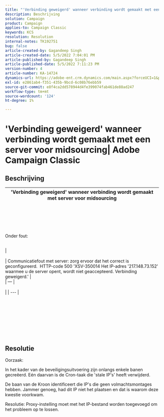 ```yaml
---
title: "'Verbinding geweigerd' wanneer verbinding wordt gemaakt met een server voor midsourcing| Adobe Campaign Classic"
description: Beschrijving
solution: Campaign
product: Campaign
applies-to: Campaign Classic
keywords: KCS
resolution: Resolution
internal-notes: TK192751
bug: false
article-created-by: Gagandeep Singh
article-created-date: 5/5/2022 7:04:01 PM
article-published-by: Gagandeep Singh
article-published-date: 5/5/2022 7:11:23 PM
version-number: 4
article-number: KA-14724
dynamics-url: https://adobe-ent.crm.dynamics.com/main.aspx?forceUCI=1&pagetype=entityrecord&etn=knowledgearticle&id=fb5b9f1e-a6cc-ec11-a7b5-6045bd00dd66
exl-id: e2861ab4-f351-435b-9bcd-6c08b76ebb59
source-git-commit: e8f4ca2dd578944d4fe399074fab461de88ad247
workflow-type: tm+mt
source-wordcount: '124'
ht-degree: 1%

---
```


# &#39;Verbinding geweigerd&#39; wanneer verbinding wordt gemaakt met een server voor midsourcing| Adobe Campaign Classic

## Beschrijving



| &#39;Verbinding geweigerd&#39; wanneer verbinding wordt gemaakt met server voor midsourcing |
| --- |

<br><br><br> <br><br>Onder fout: <br><br>

| <br><br> | Communicatiefout met server: zorg ervoor dat het correct is geconfigureerd.  HTTP-code 500 &#39;XSV-350014 Het IP-adres &#39;217.148.73.152&#39; waarmee u de server opent, wordt niet geaccepteerd. Verbinding geweigerd.&#39; | <br> | — | <br><br> |
| --- |

<br><br><br><br> <br><br> <br>

## Resolutie


Oorzaak:

In het kader van de beveiligingsuitvoering zijn onlangs enkele banen gecreëerd. Eén daarvan is de Cron-taak die &#39;stale IP&#39;s&#39; heeft verwijderd.

De baan van de Kroon identificeert die IP&#39;s die geen volmachtsmontages hebben. Jammer genoeg, had dit IP niet het plaatsen en dat is waarom deze kwestie voorkwam.

Resolutie: Proxy-instelling moet met het IP-bestand worden toegevoegd om het probleem op te lossen.
